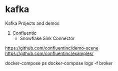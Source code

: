# kafka
Kafka Projects and demos

1. Confluentic
    - Snowflake Sink Connector




https://github.com/confluentinc/demo-scene
https://github.com/confluentinc/examples/


docker-compose ps
docker-compose logs -f broker